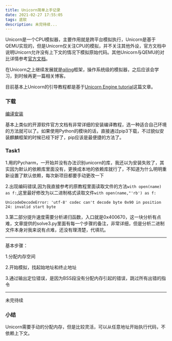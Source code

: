```yaml
---
title: Unicorn简单上手记录
date: 2021-02-27 17:55:05
tags: 底软
description: 未完待续...
---
```


Unicorn是一个CPU模拟器，主要作用就是跨平台模拟执行，Unicorn是基于QEMU实现的，但是Unicorn仅关注CPU的模拟，并不关注其他外设，官方文档中说明Unicorn允许没有上下文的情况下模拟原始代码。其他Unicorn与QEMU的对比详情参考[官方文档](https://www.unicorn-engine.org/docs/beyond_qemu.html)。


在Unicorn之上继续发展就是[qiling](https://qiling.io)框架，操作系统级的模拟器，之后应该会学习，到时候再更一篇相关博客。

目前基本上Unicorn的引导教程都是基于[Unicorn Engine tutorial](http://eternal.red/2018/unicorn-engine-tutorial/)这篇文章。

### 下载

[编译安装](https://www.unicorn-engine.org/docs/)

基本上类似的开源软件官方文档有非常详细的安装编译教程，选一种适合自己环境的方法就可以了。如果使用Python的模块的话，直接通过pip3下载，不过貌似安装麒麟框架的时候已经下好了，pip应该是最便捷的方法了。

### Task1

1.用的Pycharm，一开始并没有办法识别unicorn的库，我还以为安装失败了，其实因为默认的依赖库里面没有，更换成本地的依赖库就行了，不知道为什么明明重新设置了默认依赖，每次新项目都要手动更改一下

2.出现编码错误,因为我直接参考的原教程里面读取文件的方法```with open(name) as f:```,这里最好修改为以二进制格式读取文件```with open(name,"'rb') as f:```

```
UnicodeDecodeError: 'utf-8' codec can't decode byte 0x90 in position 24: invalid start byte
```

3.第二部分提升速度需要分析递归函数，入口就是0x400670，这一块分析有点难，文章提供的solve3.py里面有每一个步骤的备注，非常详细，但是分析二进制文件本身对我来说有点难，还没有理清楚，代填坑。

---

基本步骤：


1.分配内存空间

2.开始模拟，找起始地址和终止地址

3.通过输出定位错误，是因为BSS段没有分配内存引起的错误，跳过所有出错的指令


---
未完待续



### 小结

Unicorn需要手动的分配内存，但是比较灵活，可以从任意地址开始执行代码，不依赖上下文。